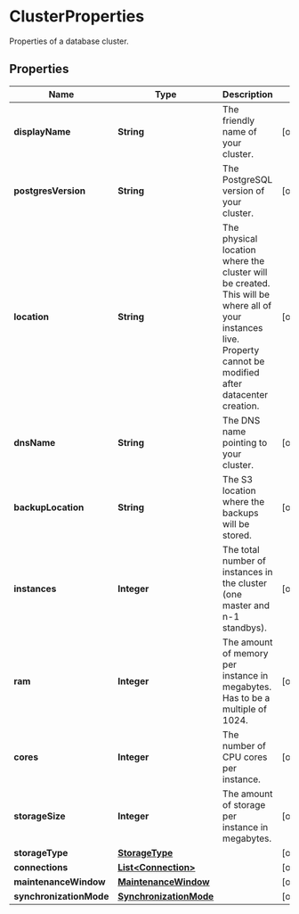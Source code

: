 

# ClusterProperties

Properties of a database cluster.
## Properties

| Name | Type | Description | Notes |
| ------------ | ------------- | ------------- | ------------- |
| **displayName** | **String** | The friendly name of your cluster. |  [optional] |
| **postgresVersion** | **String** | The PostgreSQL version of your cluster. |  [optional] |
| **location** | **String** | The physical location where the cluster will be created. This will be where all of your instances live. Property cannot be modified after datacenter creation.  |  [optional] |
| **dnsName** | **String** | The DNS name pointing to your cluster. |  [optional] |
| **backupLocation** | **String** | The S3 location where the backups will be stored. |  [optional] |
| **instances** | **Integer** | The total number of instances in the cluster (one master and n-1 standbys).  |  [optional] |
| **ram** | **Integer** | The amount of memory per instance in megabytes. Has to be a multiple of 1024. |  [optional] |
| **cores** | **Integer** | The number of CPU cores per instance. |  [optional] |
| **storageSize** | **Integer** | The amount of storage per instance in megabytes. |  [optional] |
| **storageType** | [**StorageType**](StorageType.md) |  |  [optional] |
| **connections** | [**List&lt;Connection&gt;**](Connection.md) |  |  [optional] |
| **maintenanceWindow** | [**MaintenanceWindow**](MaintenanceWindow.md) |  |  [optional] |
| **synchronizationMode** | [**SynchronizationMode**](SynchronizationMode.md) |  |  [optional] |


